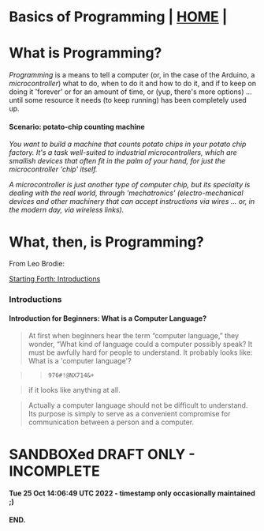 # Basics of Programming | [HOME](README.md) |
# What is Programming?

*Programming* is a means to tell a computer (or, in the case of
the Arduino, a *microcontroller*) what to do, when to do it and how
to do it, and if to keep on doing it 'forever' or for an amount of
time, or (yup, there's more options) &hellip; until some resource
it needs (to keep running) has been completely used up.

#### Scenario: potato-chip counting machine

*You want to build a machine that counts potato chips in your potato
chip factory.  It's a task well-suited to industrial microcontrollers,
which are smallish devices that often fit in the palm of your hand,
for just the microcontroller 'chip' itself.*

*A microcontroller is just another type of computer chip, but its
specialty is dealing with the real world, through 'mechatronics'
(electro-mechanical devices and other machinery that can accept
instructions via wires &hellip; or, in the modern day, via
wireless links).*


# What, then, is Programming?

From Leo Brodie:

[Starting Forth: Introductions](https://www.forth.com/starting-forth/0-starting-forth/)

### Introductions

#### Introduction for Beginners: What is a Computer Language?

> At first when beginners hear the term “computer language,” they wonder, “What kind of language could a computer possibly speak? It must be awfully hard for people to understand. It probably looks like:
What is a 'computer language'?

> > `976#!@NX714&+`

> if it looks like anything at all.

> Actually a computer language should not be difficult to understand. Its purpose is simply to serve as a convenient compromise for communication between a person and a computer.

# SANDBOXed DRAFT ONLY - INCOMPLETE
#### Tue 25 Oct 14:06:49 UTC 2022 - timestamp only occasionally maintained ;)

#### END.
